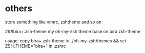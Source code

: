 others
======

store something like vimrc, zshtheme and so on

###bira+.zsh-theme
my oh-my-zsh theme base on bira.zsh-theme

usage: copy bira+.zsh-theme to ./oh-my-zsh/themes && set ZSH_THEME="bira+" in .zshrc
